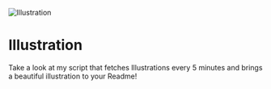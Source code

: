 ![Illustration](https://i.redd.it/w82gd6c8w2rb1.jpg?width=100&height=100)

# Illustration
Take a look at my script that fetches Illustrations every 5 minutes and brings a beautiful illustration to your Readme!
